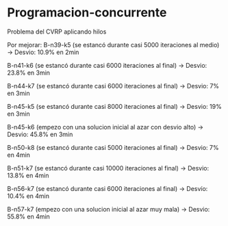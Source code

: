 # Programacion-concurrente

Problema del CVRP aplicando hilos

Por mejorar:
B-n39-k5 (se estancó durante casi 5000 iteraciones al medio) -> Desvio: 10.9% en 2min

B-n41-k6 (se estancó durante casi 6000 iteraciones al final) -> Desvio: 23.8% en 3min

B-n44-k7 (se estancó durante casi 6000 iteraciones al final) -> Desvio: 7% en 3min

B-n45-k5 (se estancó durante casi 8000 iteraciones al final) -> Desvio: 19% en 3min

B-n45-k6 (empezo con una solucion inicial al azar con desvio alto) -> Desvio: 45.8% en 3min

B-n50-k8 (se estancó durante casi 5000 iteraciones al final) -> Desvio: 7% en 4min

B-n51-k7 (se estancó durante casi 10000 iteraciones al final) -> Desvio: 13.8% en 4min

B-n56-k7 (se estancó durante casi 6000 iteraciones al final) -> Desvío: 10.4% en 4min

B-n57-k7 (empezo con una solucion inicial al azar muy mala) -> Desvio: 55.8% en 4min
